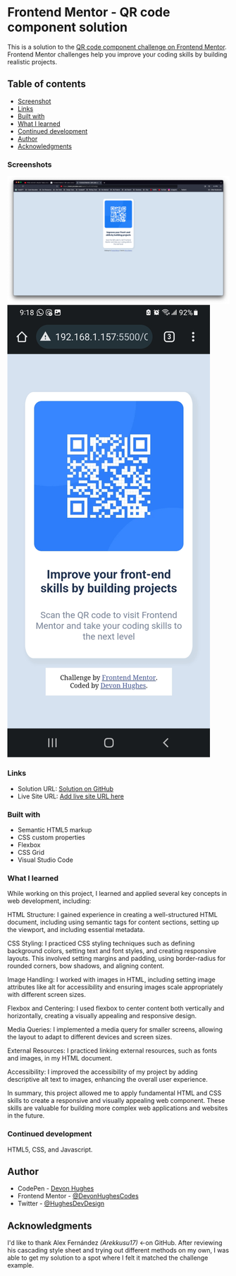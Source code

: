 # Frontend Mentor - QR code component solution

This is a solution to the [QR code component challenge on Frontend Mentor](https://www.frontendmentor.io/challenges/qr-code-component-iux_sIO_H). Frontend Mentor challenges help you improve your coding skills by building realistic projects. 

## Table of contents

  - [Screenshot](#screenshot)
  - [Links](#links)
  - [Built with](#built-with)
  - [What I learned](#what-i-learned)
  - [Continued development](#continued-development)
- [Author](#author)
- [Acknowledgments](#acknowledgments)

### Screenshots

![](./webbrowserview.jpg)
![](./mobiledeviceview.jpg)

### Links

- Solution URL: [Solution on GitHub](https://github.com/DevonHughesCodes/QR-Component-Solution)
- Live Site URL: [Add live site URL here](https://your-live-site-url.com)

### Built with

- Semantic HTML5 markup
- CSS custom properties
- Flexbox
- CSS Grid
- Visual Studio Code

### What I learned


While working on this project, I learned and applied several key concepts in web development, including:

HTML Structure: I gained experience in creating a well-structured HTML document, including using semantic tags for content sections, setting up the viewport, and including essential metadata.

CSS Styling: I practiced CSS styling techniques such as defining background colors, setting text and font styles, and creating responsive layouts. This involved setting margins and padding, using border-radius for rounded corners, bow shadows, and aligning content.

Image Handling: I worked with images in HTML, including setting image attributes like alt for accessibility and ensuring images scale appropriately with different screen sizes.

Flexbox and Centering: I used flexbox to center content both vertically and horizontally, creating a visually appealing and responsive design.

Media Queries: I implemented a media query for smaller screens, allowing the layout to adapt to different devices and screen sizes.

External Resources: I practiced linking external resources, such as fonts and images, in my HTML document.

Accessibility: I improved the accessibility of my project by adding descriptive alt text to images, enhancing the overall user experience.

In summary, this project allowed me to apply fundamental HTML and CSS skills to create a responsive and visually appealing web component. These skills are valuable for building more complex web applications and websites in the future.

### Continued development

HTML5, CSS, and Javascript.

## Author

- CodePen - [Devon Hughes](https://codepen.io/Devon-Hughes-the-decoder)
- Frontend Mentor - [@DevonHughesCodes](https://www.frontendmentor.io/profile/DevonHughesCodes)
- Twitter - [@HughesDevDesign](https://twitter.com/HughesDevDesign)

## Acknowledgments

I'd like to thank Alex Fernández *(Arekkusu17)* <-on GitHub. After reviewing his cascading style sheet and trying out different methods on my own, I was able to get my solution to a spot where I felt it matched the challenge example.
